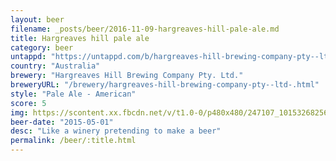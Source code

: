 ```yaml
---
layout: beer
filename: _posts/beer/2016-11-09-hargreaves-hill-pale-ale.md
title: Hargreaves hill pale ale
category: beer
untappd: "https://untappd.com/b/hargreaves-hill-brewing-company-pty--ltd--pale-ale/26632"
country: "Australia"
brewery: "Hargreaves Hill Brewing Company Pty. Ltd."
breweryURL: "/brewery/hargreaves-hill-brewing-company-pty--ltd-.html"
style: "Pale Ale - American"
score: 5
img: https://scontent.xx.fbcdn.net/v/t1.0-0/p480x480/247107_10153268256703745_3742881335896716752_n.jpg?oh=d5e7893029771c1f91c6b72798cd1c99&oe=593E512C
beer-date: "2015-05-01"
desc: "Like a winery pretending to make a beer"
permalink: /beer/:title.html
---
```


